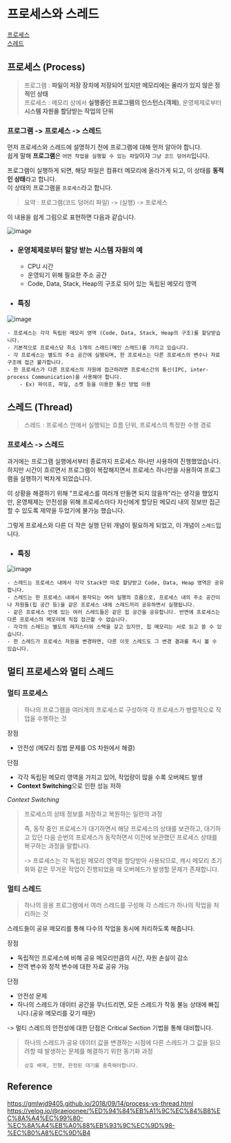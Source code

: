 # 프로세스와 스레드
 
 

[프로세스](#프로세스-process)  
[스레드](#스레드-thread)

## 프로세스 (Process)
> 프로그램 : **파일이 저장 장치에 저장되어 있지만 메모리에는 올라가 있지 않은 정적인 상태**  
프로세스 : 메모리 상에서 **실행중인 프로그램의 인스턴스(객체)**,
 운영체제로부터 **시스템 자원을 할당받는 작업의 단위**

### **프로그램 -> 프로세스** -> 스레드

먼저 프로세스와 스레드에 설명하기 전에 프로그램에 대해 먼저 알아야 합니다.  
쉽게 말해 **프로그램**은 `어떤 작업을 실행할 수 있는 파일`이자 `그냥 코드 덩어리`입니다.

프로그램이 실행하게 되면, 해당 파일은 컴퓨터 메모리에 올라가게 되고, 이 상태를 **동적인 상태**라고 합니다.  
이 상태의 프로그램을 `프로세스`라고 합니다.

>요약 : 프로그램(코드 덩어리 파일) -> (실행) -> 프로세스

이 내용을 쉽게 그림으로 표현하면 다음과 같습니다.

![image](https://user-images.githubusercontent.com/37105602/223342958-3a02da92-cc7d-49ca-acef-be6159804a02.png)


- ### 운영체제로부터 할당 받는 시스템 자원의 예
    - CPU 시간
    - 운영되기 위해 필요한 주소 공간
    - Code, Data, Stack, Heap의 구조로 되어 있는 독립된 메모리 영역

- ### 특징
![image](https://user-images.githubusercontent.com/37105602/223338361-de04dca1-8534-4584-956a-44f5d72a780d.png)

    - 프로세스는 각각 독립된 메모리 영역 (Code, Data, Stack, Heap의 구조)를 할당받습니다.
    - 기본적으로 프로세스당 최소 1개의 스레드(메인 스레드)를 가지고 있습니다.
    - 각 프로세스는 별도의 주소 공간에 실행되며, 한 프로세스는 다른 프로세스의 변수나 자료구조에 접근 불가합니다.
    - 한 프로세스가 다른 프로세스의 자원에 접근하려면 프로세스간의 통신(IPC, inter-process Communication)을 사용해야 합니다.
        - Ex) 파이프, 파일, 소켓 등을 이용한 통신 방법 이용



## 스레드 (Thread)
>스레드 : 프로세스 안에서 실행되는 흐름 단위, 프로세스의 특정한 수행 경로 

### **프로세스 -> 스레드**

과거에는 프로그램 실행에서부터 종료까지 프로세스 하나만 사용하여 진행했었습니다. 하지만 시간이 흐르면서 프로그램이 복잡해지면서 프로세스 하나만을 사용하여 프로그램을 실행하기 벅차게 되었습니다.

이 상황을 해결하기 위해 "프로세스를 여러개 만들면 되지 않을까"라는 생각을 했었지만, 운영체제는 안전성을 위해 프로세스마다 자신에게 할당된 메모리 내의 정보만 접근할 수 있도록 제약을 두었기에 불가능 했습니다.

그렇게 프로세스와 다른 더 작은 실행 단위 개념이 필요하게 되었고, 이 개념이 `스레드`입니다.

- ### 특징
![image](https://user-images.githubusercontent.com/37105602/223337276-7bdbbdbf-d314-4da6-9e5f-f8c19e6bfa2c.png)

    - 스레드는 프로세스 내에서 각각 Stack만 따로 할당받고 Code, Data, Heap 영역은 공유합니다.
    - 스레드는 한 프로세스 내에서 동작되는 여러 실행의 흐름으로, 프로세스 내의 주소 공간이나 자원들(힙 공간 등)을 같은 프로세스 내에 스레드끼리 공유하면서 실행됩니다.
    - 같은 프로세스 안에 있는 여러 스레드들은 같은 힙 공간을 공유합니다. 반면에 프로세스는 다른 프로세스의 메모리에 직접 접근할 수 없습니다.
    - 각각의 스레드는 별도의 레지스터와 스택을 갖고 있지만, 힙 메모리는 서로 읽고 쓸 수 있습니다.
    - 한 스레드가 프로세스 자원을 변경하면, 다른 이웃 스레드도 그 변경 결과를 즉시 볼 수 있습니다.

## 멀티 프로세스와 멀티 스레드

### 멀티 프로세스
> 하나의 프로그램을 여러개의 프로세스로 구성하여 각 프로세스가 병렬적으로 작업을 수행하는 것

장점
- 안전성 (메모리 침범 문제를 OS 차원에서 해결)

단점
- 각각 독립된 메모리 영역을 가지고 있어, 작업량이 많을 수록 오버헤드 발생
- **Context Switching**으로 인한 성능 저하

*Context Switching*
> 프로세스의 상태 정보를 저장하고 복원하는 일련의 과정
>
> 즉, 동작 중인 프로세스가 대기하면서 해당 프로세스의 상태를 보관하고, 대기하고 있던 다음 순번의 프로세스가 동작하면서 이전에 보관했던 프로세스 상태를 복구하는 과정을 말합니다.
>
> -> 프로세스는 각 독립된 메모리 영역을 할당받아 사용되므로, 캐시 메모리 초기화와 같은 무거운 작업이 진행되었을 때 오버헤드가 발생할 문제가 존재합니다.


### 멀티 스레드
>하나의 응용 프로그램에서 여러 스레드를 구성해 각 스레드가 하나의 작업을 처리하는 것

스레드들이 공유 메모리를 통해 다수의 작업을 동시에 처리하도록 해줍니다.

장점
- 독립적인 프로세스에 비해 공유 메모리만큼의 시간, 자원 손실이 감소
- 전역 변수와 정적 변수에 대한 자료 공유 가능

단점
- 안전성 문제
- 하나의 스레드가 데이터 공간을 무너드리면, 모든 스레드가 작동 불능 상태에 빠집니다.(공유 메모리를 갖기 때문)

-> 멀티 스레드의 안전성에 대한 단점은 Critical Section 기법을 통해 대비합니다.
> 하나의 스레드가 공유 데이터 값을 변경하는 시점에 다른 스레드가 그 값을 읽으려할 때 발생하는 문제를 해결하기 위한 동기화 과정
>```
>상호 배제, 진행, 한정된 대기를 충족해야합니다.
>```




## Reference
https://gmlwjd9405.github.io/2018/09/14/process-vs-thread.html  
https://velog.io/@raejoonee/%ED%94%84%EB%A1%9C%EC%84%B8%EC%8A%A4%EC%99%80-%EC%8A%A4%EB%A0%88%EB%93%9C%EC%9D%98-%EC%B0%A8%EC%9D%B4